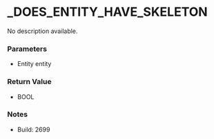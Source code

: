 # _DOES_ENTITY_HAVE_SKELETON

No description available.

### Parameters
* Entity entity

### Return Value
* BOOL

### Notes
* Build: 2699

